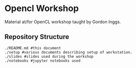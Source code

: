 # Opencl Workshop
Material at/for OpenCL workshop taught by Gordon Inggs.

## Repository Structure
```
./README.md #this document
./setup #various documents describing setup of workstation.
./slides #slides used during the workshop
./notebooks #jupyter notebooks used
```

